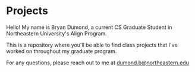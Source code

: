 # Projects

Hello! My name is Bryan Dumond, a current CS Graduate Student in Northeastern University's Align Program. 

This is a repository where you'll be able to find class projects that I've worked on throughout my graduate program.

For any questions, please reach out to me at dumond.b@northeastern.edu
